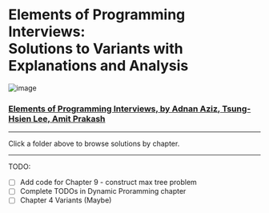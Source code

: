 # Elements of Programming Interviews: <br>Solutions to Variants with Explanations and Analysis

![image](https://user-images.githubusercontent.com/37650759/128461145-53ef354a-78d0-47de-9d6b-fb71cec8344e.png)


### [Elements of Programming Interviews, by Adnan Aziz, Tsung-Hsien Lee, Amit Prakash](https://www.amazon.com/Elements-Programming-Interviews-Insiders-Guide/dp/1479274836)

---

Click a folder above to browse solutions by chapter.

---

TODO:
 - [ ] Add code for Chapter 9 - construct max tree problem
 - [ ] Complete TODOs in Dynamic Proramming chapter
 - [ ] Chapter 4 Variants (Maybe)
